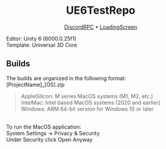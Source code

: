 <h1 align="center">UE6TestRepo</h1>
<p align="center">
  <a href="https://github.com/xentriom/UE6TestRepo/tree/main/DiscordRPC">DiscordRPC</a> •
  <a href="https://github.com/xentriom/UE6TestRepo/tree/main/LoadingScreen">LoadingScreen</a>
</p>
Editor: Unity 6 (6000.0.25f1)<br>
Template: Universal 3D Core<br>

## Builds
The builds are organized in the following format:<br>
[ProjectName]_[OS].zip<br>
> AppleSilicon: M series MacOS systems (M1, M2, etc.)<br>
> IntelMac: Intel based MacOS systems (2020 and earlier)<br>
> Windows: ARM 64-bit version for Windows 10 or later<br>
<br>
To run the MacOS application:<br>
System Settings -> Privacy & Security<br>
Under Security click Open Anyway
